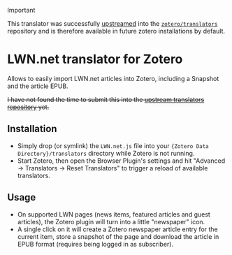 > [!IMPORTANT]
> This translator was successfully [upstreamed](https://github.com/zotero/translators/pull/3431) into the [`zotero/translators`](https://github.com/zotero/translators/) repository and is therefore available in future zotero installations by default.

# LWN.net translator for Zotero

Allows to easily import LWN.net articles into Zotero, including a Snapshot and the article EPUB.

~~I have not found the time to submit this into the [upstream translators repository](https://github.com/zotero/translators) yet.~~

## Installation

 - Simply drop (or symlink) the `LWN.net.js` file into your `{Zotero Data Directory}/translators` directory while Zotero is not running.
 - Start Zotero, then open the Browser Plugin's settings and hit "Advanced -> Translators -> Reset Translators" to trigger a reload of available translators.

## Usage

 - On supported LWN pages (news items, featured articles and guest articles), the Zotero plugin will turn into a little "newspaper" icon.
 - A single click on it will create a Zotero newspaper article entry for the current item, store a snapshot of the page and download the article in EPUB format (requires being logged in as subscriber).

